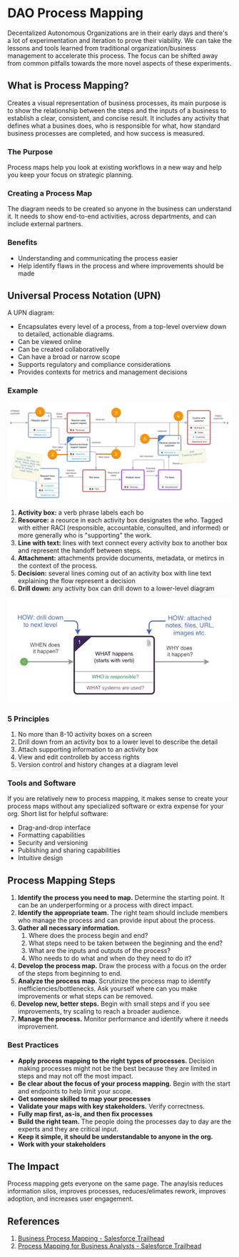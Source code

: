 # DAO Process Mapping

Decentalized Autonomous Organizations are in their early days and there's a lot of experimentation and iteration to prove their viability. We can take the lessons and tools learned from traditional organization/business management to accelerate this process. The focus can be shifted away from common pitfalls towards the more novel aspects of these experiments. 

## What is Process Mapping?

Creates a visual representation of business processes, its main purpose is to show the relationship between the steps and the inputs of a business to establish a clear, consistent, and concise result. It includes any activity that defines what a busines does, who is responsible for what, how standard business processes are completed, and how success is measured.

### The Purpose

Process maps help you look at existing workflows in a new way and help you keep your focus on strategic planning.

### Creating a Process Map

The diagram needs to be created so anyone in the business can understand it. It needs to show end-to-end activities, across departments, and can include external partners.

### Benefits

- Understanding and communicating the process easier 
- Help identify flaws in the process and where improvements should be made

## Universal Process Notation (UPN)

A UPN diagram: 
- Encapsulates every level of a process, from a top-level overview down to detailed, actionable diagrams.
- Can be viewed online
- Can  be created collaborativelly
- Can have a broad or narrow scope
- Supports regulatory and compliance considerations
- Provides contexts for metrics and management decisions

### Example
![UPN Example](upn-example.jpeg)

1. **Activity box:** a verb phrase labels each bo
2. **Resource:** a reource in each activity box designates the *who*. Tagged with either RACI (responsible, accountable, consulted, and informed) or more generally who is "supporting" the work.
3. **Line with text:** lines with text connect every activity box to another box and represent the handoff between steps.
4. **Attachment:** attachments provide documents, metadata, or metircs in the context of the process.
5. **Decision:** several lines coming out of an activity box with line text explaining the flow represent a decision
6. **Drill down:** any activity box can drill down to a lower-level diagram

![UPN Box](upn.jpeg)

### 5 Principles
1. No more than 8-10 activity boxes on a screen
2. Drill down from an activity box to a lower level to describe the detail
3. Attach supporting information to an activity box
4. View and edit controlleb by access rights
5. Version control and history changes at a diagram level

### Tools and Software

If you are relatively new to process mapping, it makes sense to create your process maps without any specialized software or extra expense for your org. Short list for helpful software:

- Drag-and-drop interface
- Formatting capabilities
- Security and versioning
- Publishing and sharing capabilities
- Intuitive design

## Process Mapping Steps

1. **Identify the process you need to map.** Determine the starting point. It can be an underperforming or a process with direct impact. 
2. **Identify the appropriate team.** The right team should include members who manage the process and can provide input about the process.
3. **Gather all necessary information.**
	1. Where does the process begin and end?
	2. What steps need to be taken between the beginning and the end?
	3. What are the inputs and outputs of the process?
	4. Who needs to do what and when do they need to do it?
4. **Develop the process map.** Draw the process with a focus on the order of the steps from beginning to end.
5. **Analyze the process map.** Scrutinize the process map to identify inefficiencies/bottlenecks. Ask yourself where can you make improvements or what steps can be removed.
6. **Develop new, better steps.** Begin with small steps and if you see improvements, try scaling to reach a broader audience.
7. **Manage the process.** Monitor performance and identify where it needs improvement.

### Best Practices

- **Apply process mapping to the right types of processes.** Decision making processes might not be the best because they are limited in steps and may not off the most impact.
- **Be clear about the focus of your process mapping.** Begin with the start and endpoints to help limit your scope. 
- **Get someone skilled to map your processes**
- **Validate your maps with key stakeholders.** Verify correctness.
- **Fully map first, as-is, and then fix processes**
- **Build the right team.** The people doing the processes day to day are the experts and they are critical input.
- **Keep it simple, it should be understandable to anyone in the org.**
- **Work with your stakeholders**

## The Impact

Process mapping gets everyone on the same page. The anaylsis reduces information silos, improves processes, reduces/elimates rework, improves adoption, and increases user engagement.


## References
1. [Business Process Mapping - Salesforce Trailhead](https://trailhead.salesforce.com/content/learn/modules/business-process-mapping?trailmix_creator_id=hanskam&trailmix_slug=business-analyst-2)
2. [Process Mapping for Business Analysts - Salesforce Trailhead](https://trailhead.salesforce.com/content/learn/modules/process-mapping-for-business-analysts)

